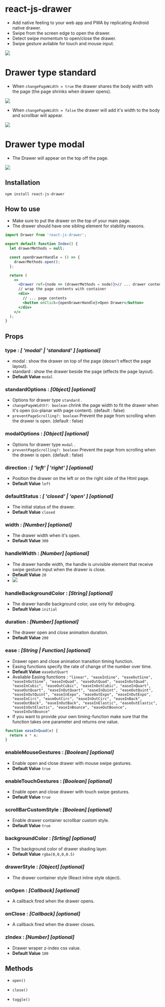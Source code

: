 # react-js-drawer

- Add native feeling to your web app and PWA by replicating Android native drawer.
- Swipe from the screen edge to open the drawer.
- Detect swipe momentum to open/close the drawer.
- Swipe gesture avilable for touch and mouse input.

![](https://github.com/alabsi91/React-js-Drawer/blob/readme/UniConverter_20211001151937.gif?raw=true)

# Drawer type standard

- When `changePageWidth = true` the drawer shares the body width with the page (the page shrinks when drawer opens).

![](https://github.com/alabsi91/react-js-drawer/blob/readme/drawertypestandardwidthenabled.png)

- When `changePageWidth = false` the drawer will add it's width to the body and scrollbar will appear.

![](https://github.com/alabsi91/react-js-drawer/blob/readme/drawertypestandardwidthdisabled.png)

# Drawer type modal

- The Drawer will appear on the top off the page.

![](https://github.com/alabsi91/react-js-drawer/blob/readme/drawermodal.png)

## Installation

`npm install react-js-drawer`

## How to use

- Make sure to put the drawer on the top of your main page.
- The drawer should have one sibling element for stability reasons.

```jsx
import Drawer from 'react-js-drawer';

export default function Index() {
  let drawerMethods = null;

  const openDrawerHandle = () => {
    drawerMethods.open();
  };

  return (
    <>
      <Drawer ref={node => (drawerMethods = node)}>// ... drawer content</Drawer>
      // wrap the page contents with container
      <div>
        // ... page contents
        <button onClick={openDrawerHandle}>Open Drawer</button>
      </div>
    </>
  );
}
```

## Props

### type : _[ 'modal' | 'standard' ] [optional]_

- modal : show the drawer on top of the page (deosn't effect the page layout).
- standard : show the drawer beside the page (effects the page layout).
- **Default Value** `modal`

### standardOptions : _[Object] [optional]_

- Options for drawer type `standard` .
- `changePageWidth?: boolean` chrink the page width to fit the drawer when it's open (co-planar with page content). (default :
  false)
- `preventPageScrolling?: boolean` Prevent the page from scrolling when the drawer is open. (default : false)

### modalOptions : _[Object] [optional]_

- Options for drawer type `modal` .
- `preventPageScrolling?: boolean` Prevent the page from scrolling when the drawer is open. (default : false)

### direction : _[ 'left' | 'right' ] [optional]_

- Position the drawer on the left or on the right side of the Html page.
- **Default Value** `left`

### defaultStatus : _[ 'closed' | 'open' ] [optional]_

- The initial status of the drawer.
- **Default Value** `closed`

### width : _[Number] [optional]_

- The drawer width when it's open.
- **Default Value** `300`

### handleWidth : _[Number] [optional]_

- The drawer handle width, the handle is unvisible element that receive swipe gesture input when the drawer is close.
- **Default Value** `20`
- ![](https://github.com/alabsi91/react-js-drawer/blob/readme/drawerclosed.png)

### handleBackgroundColor : _[String] [optional]_

- The drawer handle background color, use only for debuging.
- **Default Value** `initial`

### duration : _[Number] [optional]_

- The drawer open and close animation duration.
- **Default Value** `200`

### ease : _[String | Function] [optional]_

- Drawer open and close animation transition timing function.
- Easing functions specify the rate of change of the number over time.
- **Default Value** `easeOutQuart`
- Avaliable Easing functions :
  `"linear", "easeInSine", "easeOutSine", "easeInOutSine", "easeInQuad", "easeOutQuad", "easeInOutQuad", "easeInCubic", "easeOutCubic", "easeInOutCubic", "easeInQuart", "easeOutQuart", "easeInOutQuart", "easeInQuint", "easeOutQuint", "easeInOutQuint", "easeInExpo", "easeOutExpo", "easeInOutExpo", "easeInCirc", "easeOutCirc", "easeInOutCirc", "easeInBack", "easeOutBack", "easeInOutBack", "easeInElastic", "easeOutElastic", "easeInOutElastic", "easeInBounce", "easeOutBounce", "easeInOutBounce"`
- If you want to provide your own timing-function make sure that the function takes one parameter and returns one value.

```javascript
function easeInQuad(x) {
  return x * x;
}
```

### enableMouseGestures : _[Boolean] [optional]_

- Enable open and close drawer with mouse swipe gestures.
- **Default Value** `true`

### enableTouchGestures : _[Boolean] [optional]_

- Enable open and close drawer with touch swipe gestures.
- **Default Value** `true`

### scrollBarCustomStyle : _[Boolean] [optional]_

- Enable drawer container scrollbar custom style.
- **Default Value** `true`

### backgroundColor : _[Srting] [optional]_

- The background color of drawer shading layer.
- **Default Value** `rgba(0,0,0,0.5)`

### drawerStyle : _[Object] [optional]_

- The drawer container style (React inline style object).

### onOpen : _[Callback] [optional]_

- A callback fired when the drawer opens.

### onClose : _[Callback] [optional]_

- A callback fired when the drawer closes.

### zIndex : _[Number] [optional]_

- Drawer wraper z-index css value.
- **Default Value** `100`

## Methods

- `open()`

- `close()`

- `toggle()`

#
